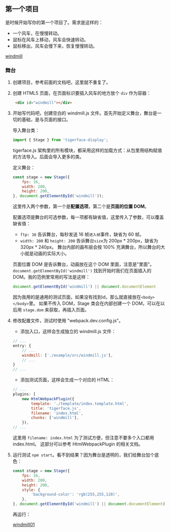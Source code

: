 ## 第一个项目

是时候开始写你的第一个项目了。需求是这样的：
* 一个风车，在慢慢转动。
* 鼠标在风车上移动，风车会快速转动。
* 鼠标移出，风车会慢下来，恢复慢慢转动。

[windmill](https://tigerz.github.io/html/windmill.html "tigerface-embed:windmill")

### 舞台

1. 创建项目，参考前面的文档吧，这里就不重复了。
1. 创建 HTML5 页面，在页面标识要插入风车的地方放个 `div` 作为容器：
   ```html
    <div id="windmill"></div>
   ```
1. 开始写代码吧，创建空白的 windmill.js 文件。首先开始定义舞台，舞台是一切的基础，是与页面的接口。

    导入舞台类：
    ```javascript
    import { Stage } from 'tigerface-display';
    ```
    tigerface.js 架构里的所有模块，都采用这样的加载方式：从包里用结构赋值的方法导入。后面会导入更多的类。

    定义舞台：
    ```javascript
    const stage = new Stage({
        fps: 16,
        width: 200,
        height: 200,
    }, document.getElementById('windmill'));
    ```
    这里传入两个参数，第一个是**配置选项**，第二个是**页面的位置 DOM**。

    配置选项是舞台的可选参数，每一项都有缺省值，这里传入了参数，可以覆盖缺省值：
    * `ftp: 16` 告诉舞台，每秒发送 16 帧`进入帧`事件，缺省为 60 帧。
    * `width: 200` 和 `height: 200` 告诉舞台`size`为 200px * 200px，缺省为 320px * 240px。
    舞台内部的画布层会按 100% 充满舞台，所以舞台的大小就是动画的实际大小。

    页面位置 DOM 是告诉舞台，动画放在这个 DOM 里面，注意是"里面"。
    `document.getElementById('windmill')` 找到开始时我们在页面插入的 DOM。我的范例里常用的写法是这样：
    ```javascript
    document.getElementById('windmill') || document.documentElement
    ```
    因为我用的是通用的测试页面，如果没有找到id，那么就直接放在`<body></body>`里。
    如果不传入 DOM，Stage 类会在内部创建一个 DOM，可以在以后用 `stage.dom` 来获取，再插入页面。

1. 修改配置文件，测试时使用 "webpack.dev.config.js"。
    * 添加入口，这样会生成独立的 windmill.js 文件：
    ```javascript
    // ...
    entry: {
        // ...
        windmill: ['./example/src/windmill.js'],
        // ...
    }
    // ...
    ```
    * 添加测试页面，这样会生成一个对应的 HTML：
    ```javascript
    // ...
    plugins: [
        new HtmlWebpackPlugin({
            template: './template/index.template.html',
            title: 'tigerface.js',
            filename: 'index.html',
            chunks: ['windmill'],
        }),
    // ...
    ```
    这里用 `filename: index.html` 为了测试方便，但注意不要多个入口都用 index.html。
    这部分可以参考 HtmlWebpackPlugin 的相关文档。

1. 运行测试 `npm start`。看不到结果？因为舞台是透明的，我们给舞台加个底色：
    ```javascript
    const stage = new Stage({
        fps: 16,
        width: 200,
        height: 200,
        style: {
            'background-color': 'rgb(255,255,128)',
        },
    }, document.getElementById('windmill') || document.documentElement);
    ```
    再运行：

    [windmill01](https://tigerz.github.io/html/windmill01.html "tigerface-embed:windmill01")

